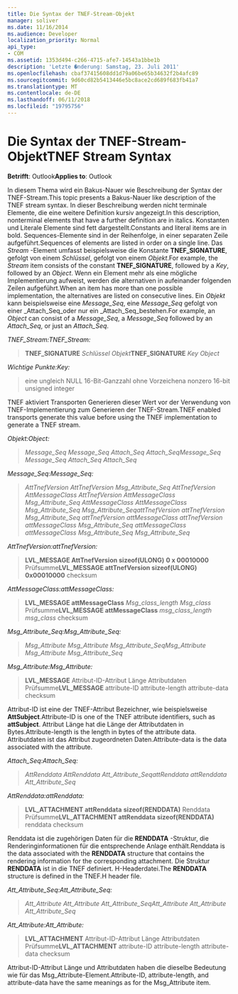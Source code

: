 ```yaml
---
title: Die Syntax der TNEF-Stream-Objekt
manager: soliver
ms.date: 11/16/2014
ms.audience: Developer
localization_priority: Normal
api_type:
- COM
ms.assetid: 1353d494-c266-4715-afe7-14543a1bbe1b
description: 'Letzte �nderung: Samstag, 23. Juli 2011'
ms.openlocfilehash: cbaf37415608dd1d79a06be65b34632f2b4afc89
ms.sourcegitcommit: 9d60cd82b5413446e5bc8ace2cd689f683fb41a7
ms.translationtype: MT
ms.contentlocale: de-DE
ms.lasthandoff: 06/11/2018
ms.locfileid: "19795756"
---
```

# <a name="tnef-stream-syntax"></a><span data-ttu-id="b3569-103">Die Syntax der TNEF-Stream-Objekt</span><span class="sxs-lookup"><span data-stu-id="b3569-103">TNEF Stream Syntax</span></span>

  
  
<span data-ttu-id="b3569-104">**Betrifft**: Outlook</span><span class="sxs-lookup"><span data-stu-id="b3569-104">**Applies to**: Outlook</span></span> 
  
<span data-ttu-id="b3569-105">In diesem Thema wird ein Bakus-Nauer wie Beschreibung der Syntax der TNEF-Stream.</span><span class="sxs-lookup"><span data-stu-id="b3569-105">This topic presents a Bakus-Nauer like description of the TNEF stream syntax.</span></span> <span data-ttu-id="b3569-106">In dieser Beschreibung werden nicht terminale Elemente, die eine weitere Definition kursiv angezeigt.</span><span class="sxs-lookup"><span data-stu-id="b3569-106">In this description, nonterminal elements that have a further definition are in italics.</span></span> <span data-ttu-id="b3569-107">Konstanten und Literale Elemente sind fett dargestellt.</span><span class="sxs-lookup"><span data-stu-id="b3569-107">Constants and literal items are in bold.</span></span> <span data-ttu-id="b3569-108">Sequences-Elemente sind in der Reihenfolge, in einer separaten Zeile aufgeführt.</span><span class="sxs-lookup"><span data-stu-id="b3569-108">Sequences of elements are listed in order on a single line.</span></span> <span data-ttu-id="b3569-109">Das _Stream_ -Element umfasst beispielsweise die Konstante **TNEF_SIGNATURE**, gefolgt von einem _Schlüssel_, gefolgt von einem _Objekt_.</span><span class="sxs-lookup"><span data-stu-id="b3569-109">For example, the  _Stream_ item consists of the constant **TNEF_SIGNATURE**, followed by a  _Key_, followed by an  _Object_.</span></span> <span data-ttu-id="b3569-110">Wenn ein Element mehr als eine mögliche Implementierung aufweist, werden die alternativen in aufeinander folgenden Zeilen aufgeführt.</span><span class="sxs-lookup"><span data-stu-id="b3569-110">When an item has more than one possible implementation, the alternatives are listed on consecutive lines.</span></span> <span data-ttu-id="b3569-111">Ein _Objekt_ kann beispielsweise eine _Message_Seq_, eine _Message_Seq_ gefolgt von einer _Attach_Seq_oder nur ein _Attach_Seq_bestehen.</span><span class="sxs-lookup"><span data-stu-id="b3569-111">For example, an  _Object_ can consist of a  _Message_Seq_, a  _Message_Seq_ followed by an  _Attach_Seq_, or just an  _Attach_Seq_.</span></span>
  
 <span data-ttu-id="b3569-112">_TNEF_Stream:_</span><span class="sxs-lookup"><span data-stu-id="b3569-112">_TNEF_Stream:_</span></span>
  
> <span data-ttu-id="b3569-113">**TNEF_SIGNATURE** _Schlüssel_ _Objekt_</span><span class="sxs-lookup"><span data-stu-id="b3569-113">**TNEF_SIGNATURE** _Key_ _Object_</span></span>
    
 <span data-ttu-id="b3569-114">_Wichtige Punkte:_</span><span class="sxs-lookup"><span data-stu-id="b3569-114">_Key:_</span></span>
  
> <span data-ttu-id="b3569-115">eine ungleich NULL 16-Bit-Ganzzahl ohne Vorzeichen</span><span class="sxs-lookup"><span data-stu-id="b3569-115">a nonzero 16-bit unsigned integer</span></span>
    
<span data-ttu-id="b3569-116">TNEF aktiviert Transporten Generieren dieser Wert vor der Verwendung von TNEF-Implementierung zum Generieren der TNEF-Stream.</span><span class="sxs-lookup"><span data-stu-id="b3569-116">TNEF enabled transports generate this value before using the TNEF implementation to generate a TNEF stream.</span></span>
  
 <span data-ttu-id="b3569-117">_Objekt:_</span><span class="sxs-lookup"><span data-stu-id="b3569-117">_Object:_</span></span>
  
>  <span data-ttu-id="b3569-118">_Message_Seq Message_Seq Attach_Seq Attach_Seq_</span><span class="sxs-lookup"><span data-stu-id="b3569-118">_Message_Seq Message_Seq Attach_Seq Attach_Seq_</span></span>
    
 <span data-ttu-id="b3569-119">_Message_Seq:_</span><span class="sxs-lookup"><span data-stu-id="b3569-119">_Message_Seq:_</span></span>
  
>  <span data-ttu-id="b3569-120">_AttTnefVersion AttTnefVersion Msg_Attribute_Seq AttTnefVersion AttMessageClass AttTnefVersion AttMessageClass Msg_Attribute_Seq AttMessageClass AttMessageClass Msg_Attribute_Seq Msg_Attribute_Seq_</span><span class="sxs-lookup"><span data-stu-id="b3569-120">_attTnefVersion attTnefVersion Msg_Attribute_Seq attTnefVersion attMessageClass attTnefVersion attMessageClass Msg_Attribute_Seq attMessageClass attMessageClass Msg_Attribute_Seq Msg_Attribute_Seq_</span></span>
    
 <span data-ttu-id="b3569-121">_AttTnefVersion:_</span><span class="sxs-lookup"><span data-stu-id="b3569-121">_attTnefVersion:_</span></span>
  
> <span data-ttu-id="b3569-122">**LVL_MESSAGE AttTnefVersion sizeof(ULONG)** **0 x 00010000** Prüfsumme</span><span class="sxs-lookup"><span data-stu-id="b3569-122">**LVL_MESSAGE attTnefVersion sizeof(ULONG)** **0x00010000** checksum</span></span> 
    
 <span data-ttu-id="b3569-123">_AttMessageClass:_</span><span class="sxs-lookup"><span data-stu-id="b3569-123">_attMessageClass:_</span></span>
  
> <span data-ttu-id="b3569-124">**LVL_MESSAGE attMessageClass** _Msg_class_length Msg_class_ Prüfsumme</span><span class="sxs-lookup"><span data-stu-id="b3569-124">**LVL_MESSAGE attMessageClass** _msg_class_length msg_class_ checksum</span></span> 
    
 <span data-ttu-id="b3569-125">_Msg_Attribute_Seq:_</span><span class="sxs-lookup"><span data-stu-id="b3569-125">_Msg_Attribute_Seq:_</span></span>
  
>  <span data-ttu-id="b3569-126">_Msg_Attribute Msg_Attribute Msg_Attribute_Seq_</span><span class="sxs-lookup"><span data-stu-id="b3569-126">_Msg_Attribute Msg_Attribute Msg_Attribute_Seq_</span></span>
    
 <span data-ttu-id="b3569-127">_Msg_Attribute:_</span><span class="sxs-lookup"><span data-stu-id="b3569-127">_Msg_Attribute:_</span></span>
  
> <span data-ttu-id="b3569-128">**LVL_MESSAGE** Attribut-ID-Attribut Länge Attributdaten Prüfsumme</span><span class="sxs-lookup"><span data-stu-id="b3569-128">**LVL_MESSAGE** attribute-ID attribute-length attribute-data checksum</span></span> 
    
<span data-ttu-id="b3569-129">Attribut-ID ist eine der TNEF-Attribut Bezeichner, wie beispielsweise **AttSubject**.</span><span class="sxs-lookup"><span data-stu-id="b3569-129">Attribute-ID is one of the TNEF attribute identifiers, such as **attSubject**.</span></span> <span data-ttu-id="b3569-130">Attribut Länge hat die Länge der Attributdaten in Bytes.</span><span class="sxs-lookup"><span data-stu-id="b3569-130">Attribute-length is the length in bytes of the attribute data.</span></span> <span data-ttu-id="b3569-131">Attributdaten ist das Attribut zugeordneten Daten.</span><span class="sxs-lookup"><span data-stu-id="b3569-131">Attribute-data is the data associated with the attribute.</span></span>
  
 <span data-ttu-id="b3569-132">_Attach_Seq:_</span><span class="sxs-lookup"><span data-stu-id="b3569-132">_Attach_Seq:_</span></span>
  
>  <span data-ttu-id="b3569-133">_AttRenddata AttRenddata Att_Attribute_Seq_</span><span class="sxs-lookup"><span data-stu-id="b3569-133">_attRenddata attRenddata Att_Attribute_Seq_</span></span>
    
 <span data-ttu-id="b3569-134">_AttRenddata:_</span><span class="sxs-lookup"><span data-stu-id="b3569-134">_attRenddata:_</span></span>
  
> <span data-ttu-id="b3569-135">**LVL_ATTACHMENT attRenddata** **sizeof(RENDDATA)** Renddata Prüfsumme</span><span class="sxs-lookup"><span data-stu-id="b3569-135">**LVL_ATTACHMENT attRenddata** **sizeof(RENDDATA)** renddata checksum</span></span> 
    
<span data-ttu-id="b3569-136">Renddata ist die zugehörigen Daten für die **RENDDATA** -Struktur, die Renderinginformationen für die entsprechende Anlage enthält.</span><span class="sxs-lookup"><span data-stu-id="b3569-136">Renddata is the data associated with the **RENDDATA** structure that contains the rendering information for the corresponding attachment.</span></span> <span data-ttu-id="b3569-137">Die Struktur **RENDDATA** ist in die TNEF definiert. H-Headerdatei.</span><span class="sxs-lookup"><span data-stu-id="b3569-137">The **RENDDATA** structure is defined in the TNEF.H header file.</span></span> 
  
 <span data-ttu-id="b3569-138">_Att_Attribute_Seq:_</span><span class="sxs-lookup"><span data-stu-id="b3569-138">_Att_Attribute_Seq:_</span></span>
  
>  <span data-ttu-id="b3569-139">_Att_Attribute Att_Attribute Att_Attribute_Seq_</span><span class="sxs-lookup"><span data-stu-id="b3569-139">_Att_Attribute Att_Attribute Att_Attribute_Seq_</span></span>
    
 <span data-ttu-id="b3569-140">_Att_Attribute:_</span><span class="sxs-lookup"><span data-stu-id="b3569-140">_Att_Attribute:_</span></span>
  
> <span data-ttu-id="b3569-141">**LVL_ATTACHMENT** Attribut-ID-Attribut Länge Attributdaten Prüfsumme</span><span class="sxs-lookup"><span data-stu-id="b3569-141">**LVL_ATTACHMENT** attribute-ID attribute-length attribute-data checksum</span></span> 
    
<span data-ttu-id="b3569-142">Attribut-ID-Attribut Länge und Attributdaten haben die dieselbe Bedeutung wie für das Msg_Attribute-Element.</span><span class="sxs-lookup"><span data-stu-id="b3569-142">Attribute-ID, attribute-length, and attribute-data have the same meanings as for the Msg_Attribute item.</span></span>
  

